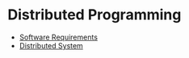 Distributed Programming
===

-   [Software Requirements](/Distributed%20Programming/Software%20Requirements/README.md)
-   [Distributed System](/Distributed%20Programming/Distributed%20System/README.md)